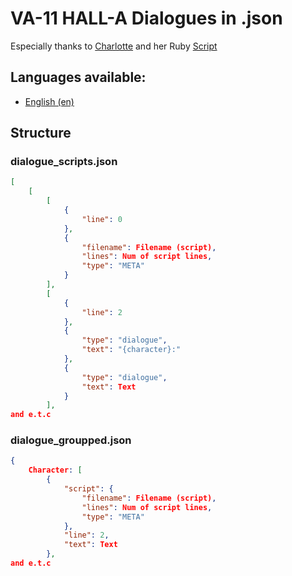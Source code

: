 # VA-11 HALL-A Dialogues in .json
Especially thanks to  [Charlotte](https://github.com/dressupgeekout) and her Ruby [Script](https://github.com/dressupgeekout/va11halla-tools/blob/master/bin/va11halla_reader)

## Languages available:
- [English (en)](https://github.com/NoPlagiarism/va11halla-dialogues/tree/master/en)

## Structure
### dialogue_scripts.json
```json
[
    [
        [
            {
                "line": 0
            },
            {
                "filename": Filename (script),
                "lines": Num of script lines,
                "type": "META"
            }
        ],
        [
            {
                "line": 2
            },
            {
                "type": "dialogue",
                "text": "{character}:"
            },
            {
                "type": "dialogue",
                "text": Text
            }
        ],
and e.t.c
```

### dialogue_groupped.json
```json
{
    Character: [
        {
            "script": {
                "filename": Filename (script),
                "lines": Num of script lines,
                "type": "META"
            },
            "line": 2,
            "text": Text
        },
and e.t.c

```